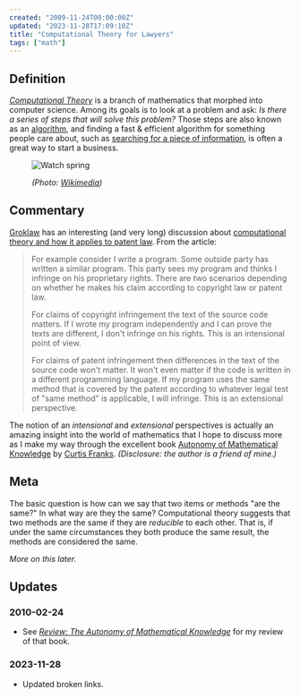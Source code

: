 ```yaml
---
created: "2009-11-24T00:00:00Z"
updated: "2023-11-28T17:09:10Z"
title: "Computational Theory for Lawyers"
tags: ["math"]
---
```


## Definition

<div class="entry-summary" markdown="1">

_[Computational Theory](http://en.wikipedia.org/wiki/Theory_of_computation)_ is
a branch of mathematics that morphed into computer science. Among its goals is
to look at a problem and ask: _Is there a series of steps that will solve this
problem?_ Those steps are also known as an
[algorithm](http://en.wikipedia.org/wiki/Algorithm), and finding a fast &amp;
efficient algorithm for something people care about, such as
[searching for a piece of information](http://www.google.com/), is often a great
way to start a business.

</div>

<figure markdown="1">

![Watch spring]({{thumbnail}})

<figcaption>
  <address markdown="1">

(Photo: [Wikimedia](http://commons.wikimedia.org/wiki/File:Watch_automatic_mainspring.jpg))</address>

</figcaption>
</figure><!--more-->

## Commentary

[Groklaw](http://www.groklaw.net/) has an interesting (and very long) discussion
about [computational theory and how it applies to patent law](http://www.groklaw.net/article.php?story=20091111151305785).
From the article:

> For example consider I write a program. Some outside party has written a
> similar program. This party sees my program and thinks I infringe on his
> proprietary rights. There are two scenarios depending on whether he makes his
> claim according to copyright law or patent law.
>
> For claims of copyright infringement the text of the source code matters. If I
> wrote my program independently and I can prove the texts are different, I
> don't infringe on his rights. This is an intensional point of view.
>
> For claims of patent infringement then differences in the text of the source
> code won't matter. It won't even matter if the code is written in a different
> programming language. If my program uses the same method that is covered by
> the patent according to whatever legal test of "same method" is applicable,
> I will infringe. This is an extensional perspective.

The notion of an _intensional_ and _extensional_ perspectives is actually an
amazing insight into the world of mathematics that I hope to discuss more as I
make my way through the excellent book
[Autonomy of Mathematical Knowledge](http://www.amazon.com/gp/product/0521514371)
by [Curtis Franks](http://www.nd.edu/~cfranks/).
_(Disclosure: the author is a friend of mine.)_

## Meta

The basic question is how can we say that two items or methods "are the same?"
In what way are they the same? Computational theory suggests that two methods
are the same if they are _reducible_ to each other. That is, if under the same
circumstances they both produce the same result, the methods are considered the
same.

_More on this later._

## Updates

### <span class="rel-date" title="2010-02-24T00:00-05:00">2010-02-24</span>

- See <cite>[Review: The Autonomy of Mathematical Knowledge](/blog/2010/02/review-autonomy-of-mathematical.html)</cite>
  for my review of that book.

### <span class="rel-date" title="2023-11-28T17:09:10Z">2023-11-28</span>

- Updated broken links.
